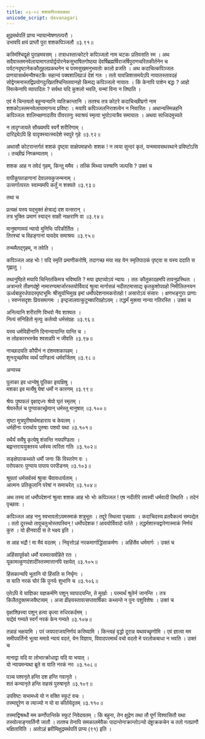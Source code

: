 ```yaml
---
title: ०३-०२ शशकपिञ्जलकथा
unicode_script: devanagari
---
```


क्षुद्रमर्थपतिं प्राप्य न्यायान्वेषणतत्परौ ।  
उभावपि क्षयं प्राप्तौ पुरा शशकपिञ्जलौ ॥३.९१॥

कस्मिंश्चिद्वृक्षे पुराहमवसम् । तत्राधस्तात्कोटरे कपिञ्जलो नाम चटकः प्रतिवसति स्म । अथ सदैवास्तमनवेलायामागतयोर्द्वयोरनेकसुभाषितगोष्ठ्या देवर्षिब्रह्मर्षिराजर्षिपुराणचरितकीर्तनेन च पर्यटनदृष्टानेककौतूहलप्रकथनेन च परमसुखमनुभवतोः कालो व्रजति । अथ कदाचित्कपिञ्जलः प्राणयात्रार्थमन्यैश्चटकैः सहान्यं पक्वशालिप्राञं देशं गतः । ततो यावन्निशासमयेऽपि नायातस्तावदहं सोद्वेगमनास्तद्विप्रयोगदुःखितश्चिन्तितवानहो किमद्य कपिञ्जलो नायातः । किं केनापि पाशेन बद्धः ? आहो स्वित्केनापि व्यापादितः
? सर्वथा यदि कुशलो भवति, यन्मां विना न तिष्ठति ।  

एवं मे चिन्तयतो बहून्यन्यानि व्यतिक्रान्तानि । ततश्च तत्र कोटरे कदाचिच्छीघ्रगो नाम शशकोऽस्तमनवेलायामागत्य प्रविष्टः । मयापि कपिञ्जलनिराशत्वेन न निवारितः । अथान्यस्मिन्नहनि कपिञ्जलः शालिभक्षणादतीव पीवरतनुः स्वाश्रयं स्मृत्वा भूयोऽप्यत्रैव समायातः । अथवा साध्विदमुच्यते

न तादृग्जायते सौख्यमपि स्वर्गे शरीरिणाम् ।  
दारिद्र्येऽपि हि यादृक्स्यात्स्वदेशे स्वपुरे गृहे ॥३.९२॥

अथासौ कोटरान्तर्गतं शशकं दृष्ट्वा साक्षेपमाहभोः शशक ! न त्वया सुन्दरं कृतं, यन्ममावसथस्थाने प्रविष्टोऽसि । तच्छीघ्रं निष्क्रम्यताम् ।  

शशक आह न तवेदं गृहम्, किन्तु ममैव । तत्किं मिथ्या परुषाणि जल्पसि ? उक्तं च

वापीकूपतडागानां देवालयकुजन्मनाम् ।  
उत्सर्गात्परतः स्वाम्यमपि कर्तुं न शक्यते ॥३.९३॥

तथा च

प्रत्यक्षं यस्य यद्भुक्तं क्षेत्राद्यं दश वत्सरान् ।  
तत्र भुक्तिः प्रमाणं स्याद्न साक्षी नाक्षराणि वा ॥३.९४॥  

मानुषाणामयं न्यायो मुनिभिः परिकीर्तितः ।  
तिरश्चां च विहङ्गानां यावदेव समाश्रयः ॥३.९५॥

तन्ममैतद्गृहम्, न तवेति ।  

कपिञ्जल आह भोः ! यदि स्मृतिं प्रमाणीकरोषि, तदागच्छ मया सह येन स्मृतिपाठकं पृष्ट्वा स यस्य ददाति स गृह्णातु ।  

तथानुष्ठिते मयापि चिन्तितंकिमत्र भविष्यति ? मया द्रष्टव्योऽयं न्यायः । ततः कौतुकादहमपि तावनुप्रस्थितः । अत्रान्तरे तीक्ष्णदंष्ट्रो नामारण्यमार्जारस्तयोर्विवादं श्रुत्वा मार्गासन्नं नदीतटमासाद्य कृतकुशोपग्रहो निमीलितनयन ऊर्ध्वबाहुरर्धपादस्पृष्टभूमिः श्रीसूर्याभिमुख इमां धर्मोपदेशनामकरोतहो ! असारोऽयं संसारः । क्षणभङ्गुराः प्राणाः । स्वप्नसदृशः प्रियसमागमः । इन्द्रजालवत्कुटुम्बपरिग्रहोऽयम् । तद्धर्मं मुक्त्वा नान्या गतिरस्ति । उक्तं च

अनित्यानि शरीराणि विभवो नैव शाश्वतः ।  
नित्यं संनिहितो मृत्युः कर्तव्यो धर्मसंग्रहः ॥३.९६॥  

यस्य धर्मविहीनानि दिनान्यायान्ति यान्ति च ।  
स लोहकारभस्त्रेव श्वसन्नपि न जीवति ॥३.९७॥  

नाच्छादयति कौपीनं न दंशमशकापहम् ।  
शुनःपुच्छमिव व्यर्थं पाण्डित्यं धर्मवर्जितम् ॥३.९८॥

अन्यच्च

पुलाका इव धान्येषु पूतिका इव्पक्षिषु ।  
मशका इव मर्त्येषु येषां धर्मो न कारणम् ॥३.९९॥  

श्रेयः पुष्पफलं वृक्षाद्दध्नः श्रेयो घृतं स्मृतम् ।  
श्रेयस्तैलं च पुण्याकाच्छ्रेयान् धर्मस्तु मानुषात् ॥३.१००॥  

सृष्टा मूत्रपुरीषार्थमाहाराय च केवलम् ।  
धर्महीनाः परार्थाय पुरुषाः पशवो यथा ॥३.१०१॥  

स्थैर्यं सर्वेषु कृत्येषु शंसन्ति नयपण्डिताः ।  
बह्वन्तराययुक्तस्य धर्मस्य त्वरिता गतिः ॥३.१०२॥  

सङ्क्षेपात्कथ्यते धर्मो जनाः किं विस्तरेण वः ।  
परोपकारः पुण्याय पापाय परपीडनम् ॥३.१०३॥  

श्रूयतां धर्मसर्वस्वं श्रुत्वा चैवावधार्यताम् ।  
आत्मनः प्रतिकूलानि परेषां न समाचरेत् ॥३.१०४॥

अथ तस्य तां धर्मोपदेशनां श्रुत्वा शशक आह भोः भोः कपिञ्जल ! एष नदीतीरे तपस्वी धर्मवादी तिष्ठति । तदेनं पृच्छावः ।  

कपिञ्जल आह ननु स्वभावतोऽयमस्माकं शत्रुभूतः । तद्दूरे स्थित्वा पृच्छावः । कदाचिदस्य व्रतवैकल्यं सम्पद्येत । ततो दूरस्थो तावूचतुःभोस्तपस्विन् ! धर्मोपदेशक ! आवयोर्विवादो वर्तते । तद्धर्मशास्त्रद्वारेणास्माकं निर्णयं कुरु । यो हीनवादी स ते भक्ष्य इति ।  

स आह भद्रौ ! मा मैवं वदतम् । निवृत्तोऽहं नरकमार्गाद्धिंसाकर्मणः । अहिंसैव धर्ममार्गः । उक्तं च

अहिंसापूर्वको धर्मो यस्मात्सर्वहिते रतः ।  
यूकामत्कुणदंशादींस्तस्मात्तानपि रक्षयेत् ॥३.१०५॥  

हिंसकान्यपि भूतानि यो हिंसति स निर्घृणः ।  
स याति नरकं घोरं किं पुनर्यः शुभानि च ॥३.१०६॥

एतेऽपि ये याज्ञिका यज्ञकर्मणि पशून् व्यापादयन्ति, ते मूर्खाः । परमार्थं श्रुतेर्न जानन्ति । तत्र किलैतदुक्तमजयैष्टव्यम् । अजा व्रीहयस्तावत्सप्तवार्षिकाः कथ्यन्ते न पुनः पशुविशेषः । उक्तं च

वृक्षांश्छित्त्वा पशून् हत्वा कृत्वा रुधिरकर्दमम् ।  
यद्येवं गम्यते स्वर्गं नरकं केन गम्यते ॥३.१०७॥

तन्नाहं भक्षयामि । परं जयपराजयनिर्णयं करिष्यामि । किन्त्वहं वृद्धो दूरान्न यथावच्छृणोमि । एवं ज्ञात्वा मम समीपवर्तिनो भूत्वा ममाग्रे न्यायं वदतं, येन विज्ञाय, विवादपरमार्थं वचो वदतो मे परलोकबाधा न भवति ।  उक्तं च

मानाद्वा यदि वा लोभात्क्रोधाद्वा यदि वा भयात् ।  
यो न्यायमन्यथा ब्रूते स याति नरकं नरः ॥३.१०८॥  

पञ्च पश्वनृते हन्ति दश हन्ति गवानृते ।  
शतं कन्यानृते हन्ति सहस्रं पुरुषानृते ॥३.१०९॥  

उपविष्टः सभामध्ये यो न वक्ति स्फुटं वचः ।  
तस्माद्दूरेण स त्याज्यो न यो वा कीर्तयेदृतम् ॥३.११०॥

तस्माद्विश्रब्धौ मम कर्णोपान्तिके स्फुटं निवेदयतम् । किं बहुना, तेन क्षुद्रेण तथा तौ पूर्णं विश्वासितौ यथा तस्योत्सङ्गवर्तिनौ जातौ । ततश्च तेनापि समकालमेवैकः पादान्तेनाक्रान्तोऽन्यो दंष्ट्राक्रकचेन च ततो गतप्राणौ भक्षिताविति । अतोऽहं ब्रवीमिक्षुद्रमर्थपतिं प्राप्य (९१) इति ।  
